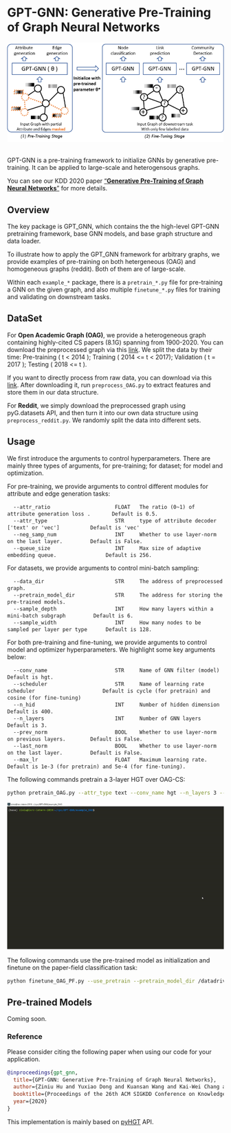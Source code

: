 # GPT-GNN: Generative Pre-Training of Graph Neural Networks

<p align="center">
  <img src="images/gpt-intro.png" width="600">
  <br />
  <br />
</p>


GPT-GNN is a pre-training framework to initialize GNNs by generative pre-training. It can be applied to large-scale and heterogensous graphs.

You can see our KDD 2020 paper [“**Generative Pre-Training of Graph Neural Networks**”](https://arxiv.org/pdf/2006.15437.pdf) for more details.


## Overview
The key package is GPT_GNN, which contains the the high-level GPT-GNN pretraining framework, base GNN models, and base graph structure and data loader.

To illustrate how to apply the GPT_GNN framework for arbitrary graphs, we provide examples of pre-training on both hetergeneous (OAG) and homogeneous graphs (reddit). Both of them are of large-scale.

Within each `example_*` package, there is a `pretrain_*.py` file for pre-training a GNN on the given graph, and also multiple `finetune_*.py` files for training and validating on downstream tasks.

## DataSet
For **Open Academic Graph (OAG)**, we provide a heterogeneous graph containing highly-cited CS papers (8.1G) spanning from 1900-2020. You can download the preprocessed graph via this [link](https://drive.google.com/open?id=1a85skqsMBwnJ151QpurLFSa9o2ymc_rq). We split the data by their time: Pre-training ( t < 2014 ); Training ( 2014 <= t < 2017); Validation ( t = 2017 ); Testing ( 2018 <= t ).

If you want to directly process from raw data, you can download via this [link](https://drive.google.com/open?id=1yDdVaartOCOSsQlUZs8cJcAUhmvRiBSz). After downloading it, run `preprocess_OAG.py` to extract features and store them in our data structure. 

For **Reddit**, we simply download the preprocessed graph using pyG.datasets API, and then turn it into our own data structure using `preprocess_reddit.py`. We randomly split the data into different sets.

## Usage
We first introduce the arguments to control hyperparameters. There are mainly three types of arguments, for pre-training; for dataset; for model and optimization.

For pre-training, we provide arguments to control different modules for attribute and edge generation tasks:
```
  --attr_ratio                     FLOAT   The ratio (0~1) of attribute generation loss .       Default is 0.5.
  --attr_type                      STR     type of attribute decoder ['text' or 'vec']          Default is 'vec'
  --neg_samp_num                   INT     Whether to use layer-norm on the last layer.         Default is False.
  --queue_size                     INT     Max size of adaptive embedding queue.                Default is 256.
```  

For datasets, we provide arguments to control mini-batch sampling:
```
  --data_dir                       STR     The address of preprocessed graph.
  --pretrain_model_dir             STR     The address for storing the pre-trained models.
  --sample_depth                   INT     How many layers within a mini-batch subgraph         Default is 6.
  --sample_width                   INT     How many nodes to be sampled per layer per type      Default is 128.
```  

For both pre-training and fine-tuning, we provide arguments to control model and optimizer hyperparameters. We highlight some key arguments below:

```
  --conv_name                      STR     Name of GNN filter (model)                           Default is hgt.
  --scheduler                      STR     Name of learning rate scheduler                      Default is cycle (for pretrain) and cosine (for fine-tuning)
  --n_hid                          INT     Number of hidden dimension                           Default is 400.
  --n_layers                       INT     Number of GNN layers                                 Default is 3.
  --prev_norm                      BOOL    Whether to use layer-norm on previous layers.        Default is False.
  --last_norm                      BOOL    Whether to use layer-norm on the last layer.         Default is False.
  --max_lr                         FLOAT   Maximum learning rate.                               Default is 1e-3 (for pretrain) and 5e-4 (for fine-tuning).  
```

The following commands pretrain a 3-layer HGT over OAG-CS:
```bash
python pretrain_OAG.py --attr_type text --conv_name hgt --n_layers 3 --pretrain_model_dir /datadrive/models/gta_all_cs3
```

<p align="center">
  <img width="800" src="images/pretrain_OAG.gif">
</p>

The following commands use the pre-trained model as initialization and finetune on the paper-field classification task:
```bash
python finetune_OAG_PF.py --use_pretrain --pretrain_model_dir /datadrive/models/gta_all_cs3 --n_layer 3
```


## Pre-trained Models

Coming soon.


















### Reference

Please consider citing the following paper when using our code for your application.

```bibtex
@inproceedings{gpt_gnn,
  title={GPT-GNN: Generative Pre-Training of Graph Neural Networks},
  author={Ziniu Hu and Yuxiao Dong and Kuansan Wang and Kai-Wei Chang and Yizhou Sun},
  booktitle={Proceedings of the 26th ACM SIGKDD Conference on Knowledge Discovery and Data Mining},
  year={2020}
}
```


This implementation is mainly based on [pyHGT](https://github.com/acbull/pyHGT) API.
